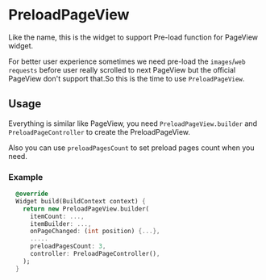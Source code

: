 # PreloadPageView

Like the name, this is the widget to support Pre-load function for PageView widget.

For better user experience sometimes we need pre-load the `images`/`web requests` before user really scrolled to next PageView but the official PageView don't support that.So this is the time to use `PreloadPageView`.

## Usage

Everything is similar like PageView, you need `PreloadPageView.builder` and `PreloadPageController` to create the PreloadPageView.

Also you can use `preloadPagesCount` to set preload pages count when you need.
### Example

``` dart
  @override
  Widget build(BuildContext context) {
    return new PreloadPageView.builder(
      itemCount: ...,
      itemBuilder: ...,
      onPageChanged: (int position) {...},
      .....
      preloadPagesCount: 3,
      controller: PreloadPageController(),
    );
  }
```

